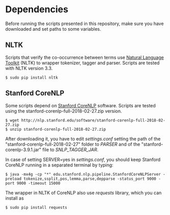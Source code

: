 # Dependencies 

Before running the scripts presented in this repository, make sure you have downloaded and set paths to some variables. 

## NLTK

Scripts that verify the co-occurrence between terms use [Natural Language Toolkit](https://www.nltk.org/) (NLTK) to wrapper tokenizer, tagger and parser. 
Scripts are tested with NLTK version 3.3.

```
$ sudo pip install nltk
```



## Stanford CoreNLP

Some scripts depend on [Stanford CoreNLP](https://stanfordnlp.github.io/CoreNLP/) software. 
Scripts are tested using the stanford-corenlp-full-2018-02-27.zip version.

```
$ wget http://nlp.stanford.edu/software/stanford-corenlp-full-2018-02-27.zip
$ unzip stanford-corenlp-full-2018-02-27.zip
```

After downloading it, you have to edit *settings.conf* setting the path of the "stanford-corenlp-full-2018-02-27" folder to *PARSER* and of the "stanford-corenlp-3.9.1.jar" file to *SNLP_TAGGER_JAR*.

In case of setting SERVER=yes in *settings.conf*, you should keep Stanford CoreNLP running in a separated terminal by typing:

```
$ java -mx4g -cp "*" edu.stanford.nlp.pipeline.StanfordCoreNLPServer -preload tokenize,ssplit,pos,lemma,parse,depparse -status_port 9000 -port 9000 -timeout 15000 
```

The wrapper in NLTK of CoreNLP also use *requests* library, which you can install as

```
$ sudo pip install requests
```



